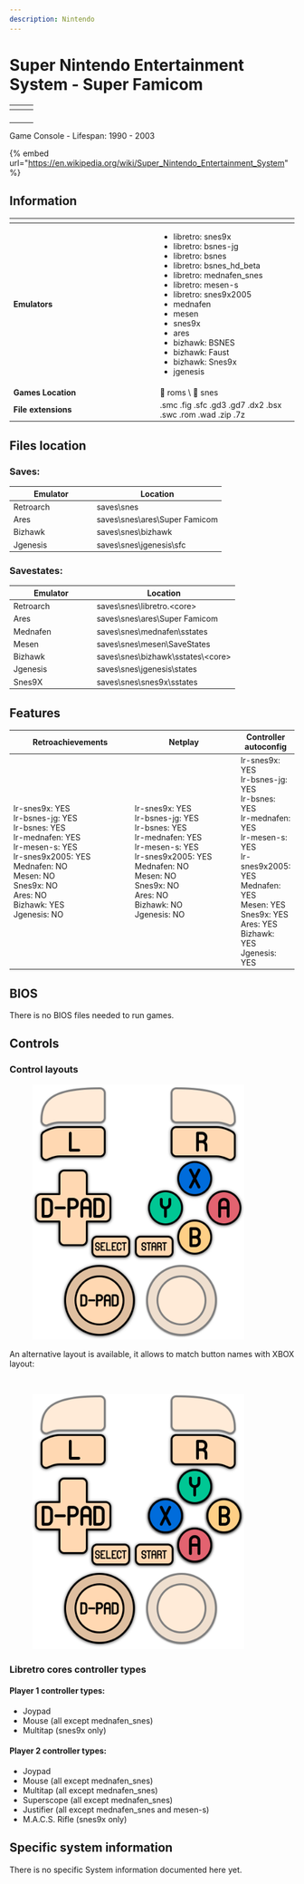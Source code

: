 ```yaml
---
description: Nintendo
---
```


# Super Nintendo Entertainment System - Super Famicom

<table data-header-hidden><thead><tr><th></th><th></th><th data-hidden></th></tr></thead><tbody><tr><td><img src="https://i.imgur.com/inZ65eS.png" alt="" data-size="original"></td><td><img src="https://i.imgur.com/fcfmfq4.png" alt="" data-size="original"></td><td></td></tr></tbody></table>

Game Console - Lifespan: 1990 - 2003

{% embed url="https://en.wikipedia.org/wiki/Super_Nintendo_Entertainment_System" %}

## Information

<table data-header-hidden><thead><tr><th width="245"></th><th></th></tr></thead><tbody><tr><td><strong>Emulators</strong></td><td><ul><li>libretro: snes9x</li><li>libretro: bsnes-jg</li><li>libretro: bsnes</li><li>libretro: bsnes_hd_beta</li><li>libretro: mednafen_snes</li><li>libretro: mesen-s</li><li>libretro: snes9x2005</li><li>mednafen</li><li>mesen</li><li>snes9x</li><li>ares</li><li>bizhawk: BSNES</li><li>bizhawk: Faust</li><li>bizhawk: Snes9x</li><li>jgenesis</li></ul></td></tr><tr><td><strong>Games Location</strong></td><td><span data-gb-custom-inline data-tag="emoji" data-code="1f4c1">📁</span> roms \ <span data-gb-custom-inline data-tag="emoji" data-code="1f4c2">📂</span> snes</td></tr><tr><td><strong>File extensions</strong></td><td>.smc .fig .sfc .gd3 .gd7 .dx2 .bsx .swc .rom .wad .zip .7z</td></tr></tbody></table>

## Files location

### Saves:

<table><thead><tr><th width="133.20001220703125">Emulator</th><th>Location</th></tr></thead><tbody><tr><td>Retroarch</td><td>saves\snes</td></tr><tr><td>Ares</td><td>saves\snes\ares\Super Famicom</td></tr><tr><td>Bizhawk</td><td>saves\snes\bizhawk</td></tr><tr><td>Jgenesis</td><td>saves\snes\jgenesis\sfc</td></tr></tbody></table>

### Savestates:

<table><thead><tr><th width="133.20001220703125">Emulator</th><th>Location</th></tr></thead><tbody><tr><td>Retroarch</td><td>saves\snes\libretro.&#x3C;core></td></tr><tr><td>Ares</td><td>saves\snes\ares\Super Famicom</td></tr><tr><td>Mednafen</td><td>saves\snes\mednafen\sstates</td></tr><tr><td>Mesen</td><td>saves\snes\mesen\SaveStates</td></tr><tr><td>Bizhawk</td><td>saves\snes\bizhawk\sstates\&#x3C;core></td></tr><tr><td>Jgenesis</td><td>saves\snes\jgenesis\states</td></tr><tr><td>Snes9X</td><td>saves\snes\snes9x\sstates</td></tr></tbody></table>

## Features

<table><thead><tr><th width="256">Retroachievements</th><th width="243">Netplay</th><th>Controller autoconfig</th></tr></thead><tbody><tr><td>lr-snes9x: YES<br>lr-bsnes-jg: YES<br>lr-bsnes: YES<br>lr-mednafen: YES<br>lr-mesen-s: YES<br>lr-snes9x2005: YES<br>Mednafen: NO<br>Mesen: NO<br>Snes9x: NO<br>Ares: NO<br>Bizhawk: YES<br>Jgenesis: NO</td><td>lr-snes9x: YES<br>lr-bsnes-jg: YES<br>lr-bsnes: YES<br>lr-mednafen: YES<br>lr-mesen-s: YES<br>lr-snes9x2005: YES<br>Mednafen: NO<br>Mesen: NO<br>Snes9x: NO<br>Ares: NO<br>Bizhawk: NO<br>Jgenesis: NO</td><td>lr-snes9x: YES<br>lr-bsnes-jg: YES<br>lr-bsnes: YES<br>lr-mednafen: YES<br>lr-mesen-s: YES<br>lr-snes9x2005: YES<br>Mednafen: YES<br>Mesen: YES<br>Snes9x: YES<br>Ares: YES<br>Bizhawk: YES<br>Jgenesis: YES</td></tr></tbody></table>

## BIOS

There is no BIOS files needed to run games.

## Controls

### Control layouts

<div align="left"><figure><img src="https://github.com/RetroBat-Official/retrobat-tattoos/blob/main/default/snes.png?raw=true" alt="" width="375"><figcaption></figcaption></figure></div>

An alternative layout is available, it allows to match button names with XBOX layout:

<div align="left"><figure><img src="https://i.imgur.com/QOOwTEI.png" alt=""><figcaption></figcaption></figure></div>

<div align="left"><figure><img src="https://github.com/RetroBat-Official/retrobat-tattoos/blob/main/default/snes_invert.png?raw=true" alt="" width="375"><figcaption></figcaption></figure></div>

### Libretro cores controller types

#### Player 1 controller types:

* Joypad
* Mouse (all except mednafen\_snes)
* Multitap (snes9x only)

#### Player 2 controller types:

* Joypad
* Mouse (all except mednafen\_snes)
* Multitap (all except mednafen\_snes)
* Superscope (all except mednafen\_snes)
* Justifier (all except mednafen\_snes and mesen-s)
* M.A.C.S. Rifle (snes9x only)

## Specific system information

There is no specific System information documented here yet.
